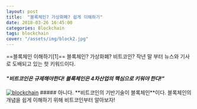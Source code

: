 ```yaml
---
layout: post
title:  "블록체인? 가상화폐? 쉽게 이해하기"
date: 2018-03-26 16:45:00
categories: Blockchain
tags: blockchain
cover: "/assets/img/block2.jpg"
---
```


==블록체인 이해하기[1]==
블록체인? 가상화폐? 비트코인? 작년 말 부터 뉴스와 기사로 도배되고 있는 핫 키워드이다.
#### *"비트코인은 규제해야한다! 블록체인은 4차산업의 핵심으로 키워야 한다!"*

<a href="/assets/img/block1.jpg">
<img src="/assets/img/block1.jpg" title="blockchain"></a>
##### 아니다. **비트코인의 기반기술이 블록체인**이다.
블록체인의 개념을 쉽게 이해하기 위해 비트코인부터 알아보자!